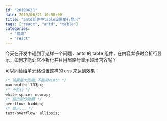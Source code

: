 ```yaml
---
id: "20190621"
date: 2019/06/21 10:58:00
title: "antd组件中table设置单行显示"
tags: ["react", "antd", "table"]
categories:
  - "前端"
  - "react"
---
```


今天在开发中遇到了这样一个问题，antd 的 table 组件，在内容太多时会折行显示，如何才能让它不折行并且用省略号显示超出内容呢？

可以同给给单元格设置这样的 css 来达到效果：

```css
/* 设置最大宽度,不能用width */
max-width: 133px;
/* 不折行 */
white-space: nowrap;
/* 超出部分隐藏 */
overflow: hidden;
/* 显示... */
text-overflow: ellipsis;
```
